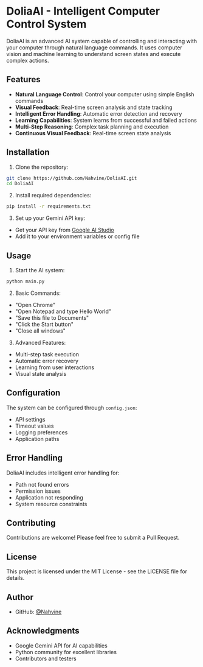 # DoliaAI - Intelligent Computer Control System

DoliaAI is an advanced AI system capable of controlling and interacting with your computer through natural language commands. It uses computer vision and machine learning to understand screen states and execute complex actions.

## Features

- **Natural Language Control**: Control your computer using simple English commands
- **Visual Feedback**: Real-time screen analysis and state tracking
- **Intelligent Error Handling**: Automatic error detection and recovery
- **Learning Capabilities**: System learns from successful and failed actions
- **Multi-Step Reasoning**: Complex task planning and execution
- **Continuous Visual Feedback**: Real-time screen state analysis

## Installation

1. Clone the repository:
```bash
git clone https://github.com/Nahvine/DoliaAI.git
cd DoliaAI
```

2. Install required dependencies:
```bash
pip install -r requirements.txt
```

3. Set up your Gemini API key:
- Get your API key from [Google AI Studio](https://makersuite.google.com/app/apikey)
- Add it to your environment variables or config file

## Usage

1. Start the AI system:
```bash
python main.py
```

2. Basic Commands:
- "Open Chrome"
- "Open Notepad and type Hello World"
- "Save this file to Documents"
- "Click the Start button"
- "Close all windows"

3. Advanced Features:
- Multi-step task execution
- Automatic error recovery
- Learning from user interactions
- Visual state analysis

## Configuration

The system can be configured through `config.json`:
- API settings
- Timeout values
- Logging preferences
- Application paths

## Error Handling

DoliaAI includes intelligent error handling for:
- Path not found errors
- Permission issues
- Application not responding
- System resource constraints

## Contributing

Contributions are welcome! Please feel free to submit a Pull Request.

## License

This project is licensed under the MIT License - see the LICENSE file for details.

## Author

- GitHub: [@Nahvine](https://github.com/Nahvine)

## Acknowledgments

- Google Gemini API for AI capabilities
- Python community for excellent libraries
- Contributors and testers

